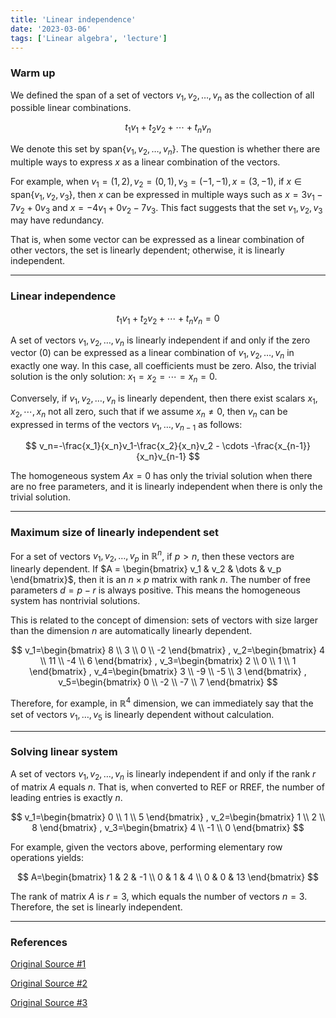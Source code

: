 ```yaml
---
title: 'Linear independence'
date: '2023-03-06'
tags: ['Linear algebra', 'lecture']
---
```


### Warm up

We defined the span of a set of vectors ${v_1, v_2, \dots, v_n}$ as the collection of all possible linear combinations.

$$
t_1v_1+t_2v_2+ \cdots + t_nv_n
$$

We denote this set by $\text{span}\{v_1, v_2, \dots, v_n\}$. The question is whether there are multiple ways to express $x$ as a linear combination of the vectors.

For example, when $v_1 = (1,2), v_2=(0,1), v_3=(-1,-1), x=(3,-1)$, if $x \in \text{span}\{v_1, v_2, v_3\}$, then $x$ can be expressed in multiple ways such as $x=3v_1-7v_2+0v_3$ and $x=-4v_1+0v_2-7v_3$. This fact suggests that the set ${v_1, v_2, v_3}$ may have redundancy.

That is, when some vector can be expressed as a linear combination of other vectors, the set is linearly dependent; otherwise, it is linearly independent.

---

### Linear independence

$$
t_1v_1+t_2v_2+ \cdots + t_nv_n=0
$$

A set of vectors ${v_1, v_2, \dots, v_n}$ is linearly independent if and only if the zero vector (0) can be expressed as a linear combination of ${v_1, v_2, \dots, v_n}$ in exactly one way. In this case, all coefficients must be zero. Also, the trivial solution is the only solution: $x_1=x_2= \cdots =x_n=0$.

Conversely, if ${v_1, v_2, \dots, v_n}$ is linearly dependent, then there exist scalars $x_1, x_2, \cdots, x_n$ not all zero, such that if we assume $x_n \ne 0$, then $v_n$ can be expressed in terms of the vectors $v_1, \dots, v_{n-1}$ as follows:

$$
v_n=-\frac{x_1}{x_n}v_1-\frac{x_2}{x_n}v_2 - \cdots -\frac{x_{n-1}}{x_n}v_{n-1}
$$

The homogeneous system $Ax=0$ has only the trivial solution when there are no free parameters, and it is linearly independent when there is only the trivial solution.

---

### Maximum size of linearly independent set

For a set of vectors ${v_1, v_2, \dots, v_p}$ in $\mathbb{R}^n$, if $p > n$, then these vectors are linearly dependent. If $A = \begin{bmatrix} v_1 & v_2 & \dots & v_p \end{bmatrix}$, then it is an $n \times p$ matrix with rank $n$. The number of free parameters $d=p-r$ is always positive. This means the homogeneous system has nontrivial solutions.

This is related to the concept of dimension: sets of vectors with size larger than the dimension $n$ are automatically linearly dependent.

$$
v_1=\begin{bmatrix}
8 \\ 3 \\ 0 \\ -2
\end{bmatrix}
, v_2=\begin{bmatrix}
4 \\ 11 \\ -4 \\ 6
\end{bmatrix}
, v_3=\begin{bmatrix}
2 \\ 0 \\ 1 \\ 1
\end{bmatrix}
, v_4=\begin{bmatrix}
3 \\ -9 \\ -5 \\ 3
\end{bmatrix}
, v_5=\begin{bmatrix}
0 \\ -2 \\ -7 \\ 7
\end{bmatrix}
$$

Therefore, for example, in $\mathbb{R}^4$ dimension, we can immediately say that the set of vectors ${v_1, \dots, v_5}$ is linearly dependent without calculation.

---

### Solving linear system

A set of vectors ${v_1, v_2, \dots, v_n}$ is linearly independent if and only if the rank $r$ of matrix $A$ equals $n$. That is, when converted to REF or RREF, the number of leading entries is exactly $n$.

$$
v_1=\begin{bmatrix}
0 \\ 1 \\ 5
\end{bmatrix}
, v_2=\begin{bmatrix}
1 \\ 2 \\ 8
\end{bmatrix}
, v_3=\begin{bmatrix}
4 \\ -1 \\ 0
\end{bmatrix}
$$

For example, given the vectors above, performing elementary row operations yields:

$$
A=\begin{bmatrix}
1 & 2 & -1 \\
0 & 1 & 4 \\
0 & 0 & 13
\end{bmatrix}
$$

The rank of matrix $A$ is $r=3$, which equals the number of vectors $n=3$. Therefore, the set is linearly independent.

---

### References

[Original Source #1](http://matrix.skku.ac.kr/2015-Album/BigBook-LinearAlgebra-2015.pdf)

[Original Source #2](https://www.boostcourse.org/ai151/joinLectures/194162)

[Original Source #3](https://www.geneseo.edu/~aguilar/public/assets/courses/233/main_notes.pdf)